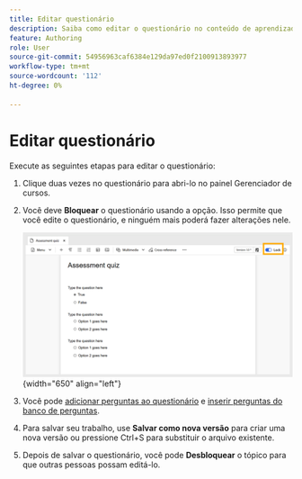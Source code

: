 ```yaml
---
title: Editar questionário
description: Saiba como editar o questionário no conteúdo de aprendizado e treinamento
feature: Authoring
role: User
source-git-commit: 54956963caf6384e129da97ed0f2100913893977
workflow-type: tm+mt
source-wordcount: '112'
ht-degree: 0%

---
```


# Editar questionário

Execute as seguintes etapas para editar o questionário:

1. Clique duas vezes no questionário para abri-lo no painel Gerenciador de cursos.
1. Você deve **Bloquear** o questionário usando a opção. Isso permite que você edite o questionário, e ninguém mais poderá fazer alterações nele.

   ![](assets/quiz-lock.png){width="650" align="left"}

1. Você pode [adicionar perguntas ao questionário](./quiz-insert-questions.md) e [inserir perguntas do banco de perguntas](./insert-questions.md).
1. Para salvar seu trabalho, use **Salvar como nova versão** para criar uma nova versão ou pressione Ctrl+S para substituir o arquivo existente.
1. Depois de salvar o questionário, você pode **Desbloquear** o tópico para que outras pessoas possam editá-lo.

